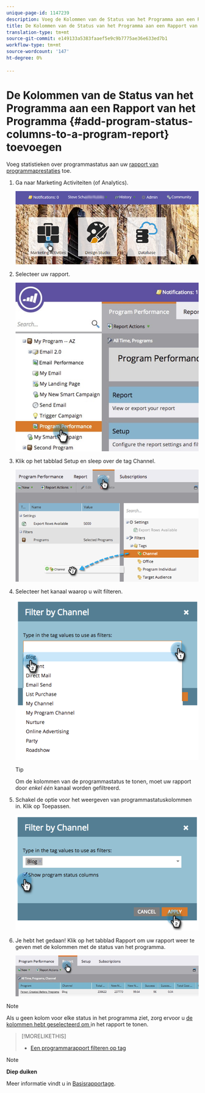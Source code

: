 ```yaml
---
unique-page-id: 1147239
description: Voeg de Kolommen van de Status van het Programma aan een Rapport van het Programma toe - Marketo Docs - de Documentatie van het Product
title: De Kolommen van de Status van het Programma aan een Rapport van het Programma toevoegen
translation-type: tm+mt
source-git-commit: e149133a5383faaef5e9c9b7775ae36e633ed7b1
workflow-type: tm+mt
source-wordcount: '147'
ht-degree: 0%

---
```



# De Kolommen van de Status van het Programma aan een Rapport van het Programma {#add-program-status-columns-to-a-program-report} toevoegen

Voeg statistieken over programmastatus aan uw [rapport van programmaprestaties](create-a-program-performance-report.md) toe.

1. Ga naar Marketing Activiteiten (of Analytics).

   ![](assets/login-marketing-activities-2.png)

1. Selecteer uw rapport.

   ![](assets/emailperformance.jpg)

1. Klik op het tabblad Setup en sleep over de tag Channel.

   ![](assets/image2014-9-23-16-3a26-3a38.png)

1. Selecteer het kanaal waarop u wilt filteren.

   ![](assets/image2014-9-23-16-3a26-3a48.png)

   >[!TIP]
   >
   >Om de kolommen van de programmastatus te tonen, moet uw rapport door *enkel één* kanaal worden gefiltreerd.

1. Schakel de optie voor het weergeven van programmastatuskolommen in. Klik op Toepassen.

   ![](assets/image2014-9-23-16-3a26-3a53.png)

1. Je hebt het gedaan! Klik op het tabblad Rapport om uw rapport weer te geven met de kolommen met de status van het programma.

   ![](assets/programreport.jpg)

>[!NOTE]
>
>Als u geen kolom voor elke status in het programma ziet, zorg ervoor u [de kolommen hebt geselecteerd om ](../../../../product-docs/reporting/basic-reporting/editing-reports/select-report-columns.md) in het rapport te tonen.

>[!MORELIKETHIS]
>
>* [Een programmarapport filteren op tag](filter-a-program-report-by-tag.md)

>



>[!NOTE]
>
>**Diep duiken**
>
>Meer informatie vindt u in [Basisrapportage](http://docs.marketo.com/display/docs/basic+reporting).

